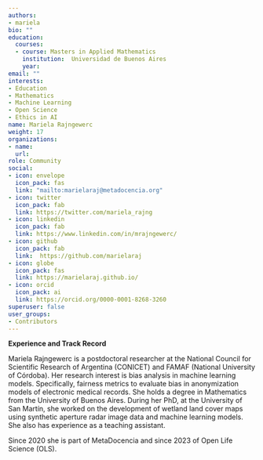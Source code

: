 ```yaml
---
authors:
- mariela
bio: ""
education:
  courses:
  - course: Masters in Applied Mathematics
    institution:  Universidad de Buenos Aires
    year: 
email: ""
interests:
- Education
- Mathematics
- Machine Learning
- Open Science
- Ethics in AI
name: Mariela Rajngewerc
weight: 17
organizations:
- name: 
  url: 
role: Community
social:
- icon: envelope
  icon_pack: fas
  link: "mailto:marielaraj@metadocencia.org"
- icon: twitter
  icon_pack: fab
  link: https://twitter.com/mariela_rajng
- icon: linkedin
  icon_pack: fab
  link: https://www.linkedin.com/in/mrajngewerc/
- icon: github
  icon_pack: fab
  link:  https://github.com/marielaraj
- icon: globe
  icon_pack: fas
  link: https://marielaraj.github.io/
- icon: orcid
  icon_pack: ai
  link: https://orcid.org/0000-0001-8268-3260
superuser: false
user_groups:
- Contributors
---
```

**Experience and Track Record**

Mariela Rajngewerc is a postdoctoral researcher at the National Council for Scientific Research of Argentina (CONICET) and FAMAF (National University of Córdoba). 
Her research interest is bias analysis in machine learning models. Specifically, fairness metrics to evaluate bias in anonymization models of electronic medical records. 
She holds a degree in Mathematics from the University of Buenos Aires. During her PhD, at the University of San Martín, she worked on the development of wetland land cover maps using synthetic aperture radar image data and machine learning models. She also has experience as a teaching assistant. 

Since 2020 she is part of MetaDocencia and since 2023 of Open Life Science (OLS).


